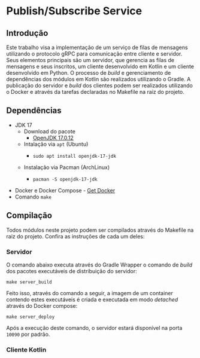 # Publish/Subscribe Service

## Introdução

Este trabalho visa a implementação de um serviço de filas de mensagens utilizando o protocolo gRPC para comunicação
entre cliente e servidor. Seus elementos principais são um servidor, que gerencia as filas de mensagens e seus 
inscritos, um cliente desenvolvido em Kotlin e um cliente desenvolvido em Python.
O processo de _build_ e gerenciamento de dependências dos módulos em Kotlin são realizados utilizando o Gradle.
A publicação do servidor e _build_ dos clientes podem ser realizados utilizando o Docker e através da tarefas
declaradas no Makefile na raiz do projeto.

## Dependências

- JDK 17 
  - Download do pacote
    - [OpenJDK 17.0.12](https://builds.openlogic.com/downloadJDK/openlogic-openjdk/17.0.12+7/openlogic-openjdk-17.0.12+7-linux-x64.tar.gz)
  - Intalação via `apt` (Ubuntu)
    - ```shell
      sudo apt install openjdk-17-jdk
      ```
  - Instalação via Pacman (ArchLinux)
    - ```shell
      pacman -S openjdk-17-jdk
      ```
- Docker e Docker Compose - [Get Docker](https://docs.docker.com/get-docker/)
- Comando `make`

## Compilação

Todos módulos neste projeto podem ser compilados através do Makefile na raiz do projeto. Confira as instruções de 
cada um deles:

### Servidor

O comando abaixo executa através do Gradle Wrapper o comando de _build_ dos pacotes executáveis 
de distribuição do servidor:

```shell
make server_build
```

Feito isso, através do comando a seguir, a imagem de um container contendo estes executáveis é criada e executada em
modo _detached_ através do Docker compose:

```shell
make server_deploy
```

Após a execução deste comando, o servidor estará disponível na porta `10090` por padrão.

### Cliente Kotlin

